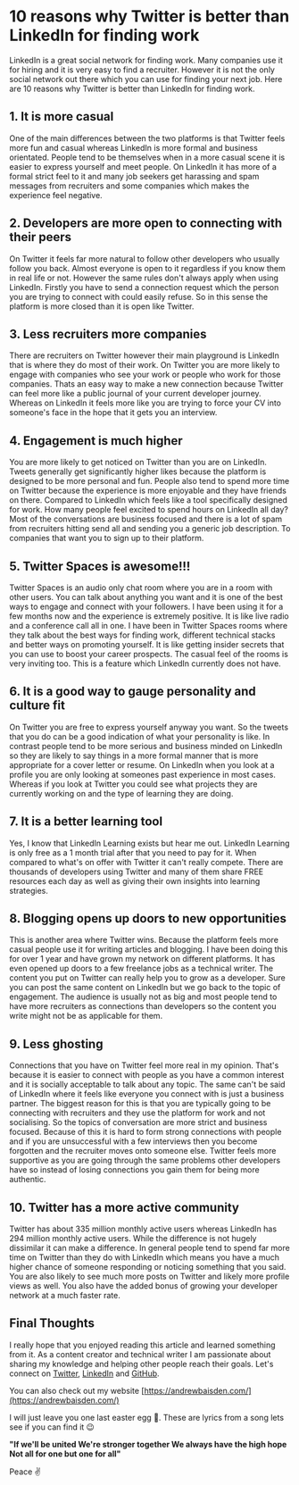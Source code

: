 # 10 reasons why Twitter is better than LinkedIn for finding work

LinkedIn is a great social network for finding work. Many companies use it for hiring and it is very easy to find a recruiter. However it is not the only social network out there which you can use for finding your next job. Here are 10 reasons why Twitter is better than LinkedIn for finding work.

## 1. It is more casual

One of the main differences between the two platforms is that Twitter feels more fun and casual whereas LinkedIn is more formal and business orientated. People tend to be themselves when in a more casual scene it is easier to express yourself and meet people. On LinkedIn it has more of a formal strict feel to it and many job seekers get harassing and spam messages from recruiters and some companies which makes the experience feel negative.

## 2. Developers are more open to connecting with their peers

On Twitter it feels far more natural to follow other developers who usually follow you back. Almost everyone is open to it regardless if you know them in real life or not. However the same rules don't always apply when using LinkedIn. Firstly you have to send a connection request which the person you are trying to connect with could easily refuse. So in this sense the platform is more closed than it is open like Twitter.

## 3. Less recruiters more companies

There are recruiters on Twitter however their main playground is LinkedIn that is where they do most of their work. On Twitter you are more likely to engage with companies who see your work or people who work for those companies. Thats an easy way to make a new connection because Twitter can feel more like a public journal of your current developer journey. Whereas on LinkedIn it feels more like you are trying to force your CV into someone's face in the hope that it gets you an interview.

## 4. Engagement is much higher

You are more likely to get noticed on Twitter than you are on LinkedIn. Tweets generally get significantly higher likes because the platform is designed to be more personal and fun. People also tend to spend more time on Twitter because the experience is more enjoyable and they have friends on there. Compared to LinkedIn which feels like a tool specifically designed for work. How many people feel excited to spend hours on LinkedIn all day? Most of the conversations are business focused and there is a lot of spam from recruiters hitting send all and sending you a generic job description. To companies that want you to sign up to their platform.

## 5. Twitter Spaces is awesome!!!

Twitter Spaces is an audio only chat room where you are in a room with other users. You can talk about anything you want and it is one of the best ways to engage and connect with your followers. I have been using it for a few months now and the experience is extremely positive. It is like live radio and a conference call all in one. I have been in Twitter Spaces rooms where they talk about the best ways for finding work, different technical stacks and better ways on promoting yourself. It is like getting insider secrets that you can use to boost your career prospects. The casual feel of the rooms is very inviting too. This is a feature which LinkedIn currently does not have.

## 6. It is a good way to gauge personality and culture fit

On Twitter you are free to express yourself anyway you want. So the tweets that you do can be a good indication of what your personality is like. In contrast people tend to be more serious and business minded on LinkedIn so they are likely to say things in a more formal manner that is more appropriate for a cover letter or resume. On LinkedIn when you look at a profile you are only looking at someones past experience in most cases. Whereas if you look at Twitter you could see what projects they are currently working on and the type of learning they are doing.

## 7. It is a better learning tool

Yes, I know that LinkedIn Learning exists but hear me out. LinkedIn Learning is only free as a 1 month trial after that you need to pay for it. When compared to what's on offer with Twitter it can't really compete. There are thousands of developers using Twitter and many of them share FREE resources each day as well as giving their own insights into learning strategies.

## 8. Blogging opens up doors to new opportunities

This is another area where Twitter wins. Because the platform feels more casual people use it for writing articles and blogging. I have been doing this for over 1 year and have grown my network on different platforms. It has even opened up doors to a few freelance jobs as a technical writer. The content you put on Twitter can really help you to grow as a developer. Sure you can post the same content on LinkedIn but we go back to the topic of engagement. The audience is usually not as big and most people tend to have more recruiters as connections than developers so the content you write might not be as applicable for them.

## 9. Less ghosting

Connections that you have on Twitter feel more real in my opinion. That's because it is easier to connect with people as you have a common interest and it is socially acceptable to talk about any topic. The same can't be said of LinkedIn where it feels like everyone you connect with is just a business partner. The biggest reason for this is that you are typically going to be connecting with recruiters and they use the platform for work and not socialising. So the topics of conversation are more strict and business focused. Because of this it is hard to form strong connections with people and if you are unsuccessful with a few interviews then you become forgotten and the recruiter moves onto someone else. Twitter feels more supportive as you are going through the same problems other developers have so instead of losing connections you gain them for being more authentic.

## 10. Twitter has a more active community

Twitter has about 335 million monthly active users whereas LinkedIn has 294 million monthly active users. While the difference is not hugely dissimilar it can make a difference. In general people tend to spend far more time on Twitter than they do with LinkedIn which means you have a much higher chance of someone responding or noticing something that you said. You are also likely to see much more posts on Twitter and likely more profile views as well. You also have the added bonus of growing your developer network at a much faster rate.

## Final Thoughts

I really hope that you enjoyed reading this article and learned something from it. As a content creator and technical writer I am passionate about sharing my knowledge and helping other people reach their goals. Let's connect on [Twitter](https://twitter.com/andrewbaisden), [LinkedIn](https://www.linkedin.com/in/andrew-baisden/) and [GitHub](https://github.com/andrewbaisden).

You can also check out my website [https://andrewbaisden.com/](https://andrewbaisden.com/)

I will just leave you one last easter egg 🥚. These are lyrics from a song lets see if you can find it 😉

**"If we'll be united
We're stronger together
We always have the high hope
Not all for one but one for all"**

Peace ✌️
